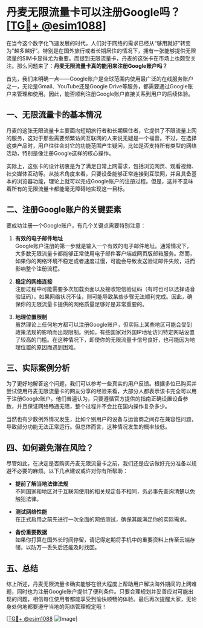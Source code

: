 # 丹麦无限流量卡可以注册Google吗？[[TG💪+ @esim1088](https://t.me/s/esim1088)]

在当今这个数字化飞速发展的时代，人们对于网络的需求已经从“够用就好”转变为“越多越好”。特别是在国外旅行或者长期居住的情况下，拥有一张能够提供无限流量的SIM卡显得尤为重要。而提到无限流量卡，丹麦的这张卡在市场上也颇受关注。那么问题来了：**丹麦无限流量卡真的能用来注册Google账户吗？**

首先，我们来明确一点——Google账户是全球范围内使用最广泛的在线服务账户之一，无论是Gmail、YouTube还是Google Drive等服务，都需要通过Google账户来管理和使用。因此，能否顺利注册Google账户直接关系到用户的后续体验。

## 一、无限流量卡的基本情况

丹麦的这张无限流量卡主要面向短期旅行者和长期居住者，它提供了不限流量上网的服务，这对于那些需要频繁访问互联网的人来说无疑是一个福音。不过，在选择这类产品时，用户往往会对它的功能范围产生疑问，比如是否支持所有类型的网络活动，特别是像注册Google这样的核心操作。

实际上，这张卡的设计初衷是为了满足日常上网需求，包括浏览网页、观看视频、社交媒体互动等。从技术角度来看，只要设备能够正常连接到互联网，并且具备基本的浏览器功能，理论上就可以完成Google账户的注册过程。但是，这并不意味着所有的无限流量卡都能毫无障碍地实现这一目标。

## 二、注册Google账户的关键要素

要成功注册一个Google账户，有几个关键点需要特别注意：

1. **有效的电子邮件地址**  
   Google账户注册的第一步就是输入一个有效的电子邮件地址。通常情况下，大多数无限流量卡都能够正常使用电子邮件客户端或网页版邮箱服务。然而，如果你的网络环境不稳定或者速度过慢，可能会导致发送验证邮件失败，进而影响整个注册流程。

2. **稳定的网络连接**  
   注册过程中可能需要多次加载页面以及接收短信验证码（有时也可以选择语音验证码）。如果网络状况不佳，则可能导致某些步骤无法顺利完成。因此，确保你的无限流量卡提供的网络质量足够好是非常重要的。

3. **地理位置限制**  
   虽然理论上任何地方都可以注册Google账户，但实际上某些地区可能会受到政策法规的影响而出现限制。例如，有些国家对外国IP地址访问特定网站设置了较高的门槛。在这种情况下，即使你的无限流量卡信号良好，也可能因为地理位置的原因而遇到困难。

## 三、实际案例分析

为了更好地解答这个问题，我们可以参考一些真实的用户反馈。根据多位已购买并尝试使用丹麦无限流量卡的网友分享的经验来看，大部分人都表示该卡完全可以用于注册Google账户。他们普遍认为，只要遵循官方提供的指南正确设置设备参数，并且保证网络畅通无阻，整个过程并不会比在国内操作复杂多少。

当然也有少数例外情况发生，比如个别用户的设备与运营商之间存在兼容性问题，导致部分功能无法正常运行。但总体而言，这种情况发生的概率较低。

## 四、如何避免潜在风险？

尽管如此，在决定是否购买丹麦无限流量卡之前，我们还是应该做好充分准备以规避不必要的麻烦。以下几点建议或许对你有所帮助：

- **提前了解当地法律法规**  
  不同国家和地区对于互联网使用的相关规定各不相同，务必事先查询清楚以免触犯法律。
  
- **测试网络性能**  
  在正式启用之前先进行一次全面的网络测试，确保其能满足你的实际需求。
  
- **备份重要数据**  
  如果你打算在国外长时间停留，请记得定期将手机中的重要资料上传至云端存储，以防万一丢失后还能及时找回。

## 五、总结

综上所述，丹麦无限流量卡确实能够在很大程度上帮助用户解决海外期间的上网难题，同时也为注册Google账户提供了便利条件。只要合理规划并妥善应对可能出现的问题，相信每位使用者都能享受到愉快顺畅的体验。最后再次提醒大家，无论身处何地都要遵守当地的网络管理规定哦！

[[TG💪+ @esim1088](https://t.me/s/esim1088) ![Image](https://i.postimg.cc/4NQfJmqS/Snipaste-2025-05-13-00-14-12.png)]